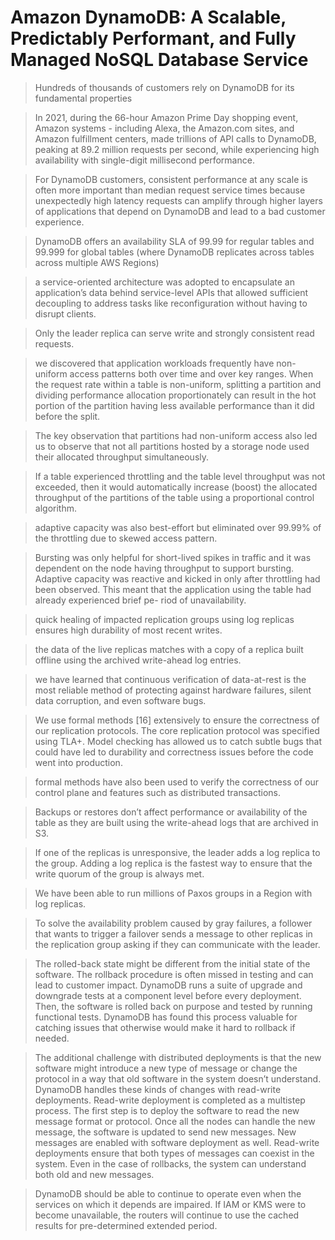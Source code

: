 # Amazon DynamoDB: A Scalable, Predictably Performant, and Fully Managed NoSQL Database Service


> Hundreds of thousands of customers rely on DynamoDB for its fundamental properties

> In 2021, during the 66-hour Amazon Prime Day shopping event, Amazon systems - including Alexa, the Amazon.com sites, and Amazon fulfillment centers, made trillions of API calls to DynamoDB, peaking at 89.2 million requests per second, while experiencing high availability with single-digit millisecond performance.

> For DynamoDB customers, consistent performance at any scale is often more important than median request service times because unexpectedly high latency requests can amplify through higher layers of applications that depend on DynamoDB and lead to a bad customer experience. 

> DynamoDB offers an availability SLA of 99.99 for regular tables and 99.999 for global tables (where DynamoDB replicates across tables across multiple AWS Regions)

> a service-oriented architecture was adopted to encapsulate an application’s data behind service-level APIs that allowed sufficient decoupling to address tasks like reconfiguration without having to disrupt clients.

> Only the leader replica can serve write and strongly consistent read requests.

> we discovered that application workloads frequently have non-uniform access patterns both over time and over key ranges. When the request rate within a table is non-uniform, splitting a partition and dividing performance allocation proportionately can result in the hot portion of the partition having less available performance than it did before the split.

> The key observation that partitions had non-uniform access also led us to observe that not all partitions hosted by a storage node used their allocated throughput simultaneously.

>  If a table experienced throttling and the table level throughput was not exceeded, then it would automatically increase (boost) the allocated throughput of the partitions of the table using a proportional control algorithm. 

> adaptive capacity was also best-effort but eliminated over 99.99% of the throttling due to skewed access pattern.

> Bursting was only helpful for short-lived spikes in traffic and it was dependent on the node having throughput to support bursting. Adaptive capacity was reactive and kicked in only after throttling had been observed. This meant that the application using the table had already experienced brief pe- riod of unavailability. 

> quick healing of impacted replication groups using log replicas ensures high durability of most recent writes.

>  the data of the live replicas matches with a copy of a replica built offline using the archived write-ahead log entries. 

> we have learned that continuous verification of data-at-rest is the most reliable method of protecting against hardware failures, silent data corruption, and even software bugs.

> We use formal methods [16] extensively to ensure the correctness of our replication protocols. The core replication protocol was specified using TLA+. Model checking has allowed us to catch subtle bugs that could have led to durability and correctness issues before the code went into production.

> formal methods have also been used to verify the correctness of our control plane and features such as distributed transactions.

> Backups or restores don’t affect performance or availability of the table as they are built using the write-ahead logs that are archived in S3.

> If one of the replicas is unresponsive, the leader adds a log replica to the group. Adding a log replica is the fastest way to ensure that the write quorum of the group is always met. 

> We have been able to run millions of Paxos groups in a Region with log replicas.

> To solve the availability problem caused by gray failures, a follower that wants to trigger a failover sends a message to other replicas in the replication group asking if they can communicate with the leader.

> The rolled-back state might be different from the initial state of the software. The rollback procedure is often missed in testing and can lead to customer impact. DynamoDB runs a suite of upgrade and downgrade tests at a component level before every deployment. Then, the software is rolled back on purpose and tested by running functional tests. DynamoDB has found this process valuable for catching issues that otherwise would make it hard to rollback if needed.

> The additional challenge with distributed deployments is that the new software might introduce a new type of message or change the protocol in a way that old software in the system doesn’t understand. DynamoDB handles these kinds of changes with read-write deployments. Read-write deployment is completed as a multistep process. The first step is to deploy the software to read the new message format or protocol. Once all the nodes can handle the new message, the software is updated to send new messages. New messages are enabled with software deployment as well. Read-write deployments ensure that both types of messages can coexist in the system. Even in the case of rollbacks, the system can understand both old and new messages.

> DynamoDB should be able to continue to operate even when the services on which it depends are impaired. If IAM or KMS were to become unavailable, the routers will continue to use the cached results for pre-determined extended period.


